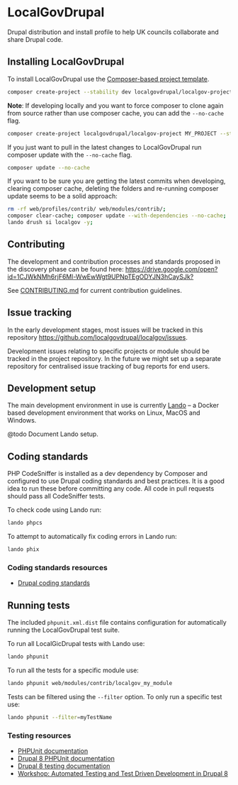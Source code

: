 # LocalGovDrupal

Drupal distribution and install profile to help UK councils collaborate and
share Drupal code.

## Installing LocalGovDrupal

To install LocalGovDrupal use the
[Composer-based project template](https://github.com/localgovdrupal/localgov_project).

```bash
composer create-project --stability dev localgovdrupal/localgov-project MY_PROJECT
```

**Note**: If developing locally and you want to force composer to clone again
from source rather than use composer cache, you can add the `--no-cache` flag.

```bash
composer create-project localgovdrupal/localgov-project MY_PROJECT --stability dev --no-cache
```

If you just want to pull in the latest changes to LocalGovDrupal run composer
update with the `--no-cache` flag.

```bash
composer update --no-cache
```

If you want to be sure you are getting the latest commits when developing, clearing composer cache, deleting the folders and re-running composer update seems to be a solid approach:

```bash
rm -rf web/profiles/contrib/ web/modules/contrib/; 
composer clear-cache; composer update --with-dependencies --no-cache; 
lando drush si localgov -y;
```

## Contributing

The development and contribution processes and standards proposed in the
discovery phase can be found here:
<https://drive.google.com/open?id=1CJWkNMh6rjF6Ml-WwEwWgt9UPNpTEgODYJN3hCaySJk?>

See [CONTRIBUTING.md](CONTRIBUTING.md) for current contribution guidelines.

## Issue tracking

In the early development stages, most issues will be tracked in this repository
<https://github.com/localgovdrupal/localgov/issues>.

Development issues relating to specific projects or module should be tracked in
the project repository. In the future we might set up a separate repository for
centralised issue tracking of bug reports for end users.

## Development setup

The main development environment in use is currently
[Lando](https://docs.lando.dev/) – a Docker based development environment that
works on Linux, MacOS and Windows.

@todo Document Lando setup.

## Coding standards

PHP CodeSniffer is installed as a dev dependency by Composer and configured to
use Drupal coding standards and best practices. It is a good idea to run these
before committing any code. All code in pull requests should pass all
CodeSniffer tests.

To check code using Lando run:

```bash
lando phpcs
```

To attempt to automatically fix coding errors in Lando run:

```bash
lando phix
```

### Coding standards resources

* [Drupal coding standards](https://www.drupal.org/docs/develop/standards)

## Running tests

The included `phpunit.xml.dist` file contains configuration for automatically
running the LocalGovDrupal test suite.

To run all LocalGicDrupal tests with Lando use:

```bash
lando phpunit
```

To run all the tests for a specific module use:

```bash
lando phpunit web/modules/contrib/localgov_my_module
```

Tests can be filtered using the `--filter` option. To only run a specific test
use:

```bash
lando phpunit --filter=myTestName
```

### Testing resources

* [PHPUnit documentation](https://phpunit.readthedocs.io/en/7.5/)
* [Drupal 8 PHPUnit documentation](https://www.drupal.org/docs/8/testing/phpunit-in-drupal-8)
* [Drupal 8 testing documentation](https://www.drupal.org/docs/8/testing)
* [Workshop: Automated Testing and Test Driven Development in Drupal 8](https://github.com/opdavies/workshop-drupal-automated-testing)
